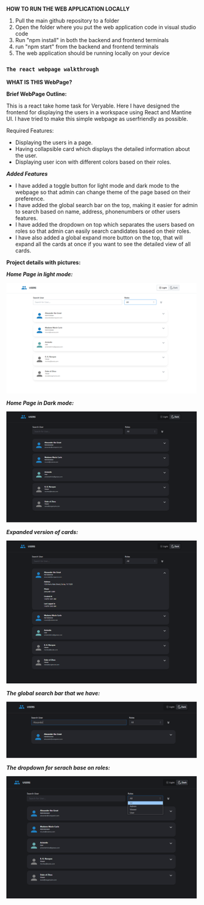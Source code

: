 <b>HOW TO RUN THE WEB APPLICATION LOCALLY</b>

1. Pull the main github repository to a folder
2. Open the folder where you put the web application code in visual studio code
3. Run "npm install" in both the backend and frontend terminals
4. run "npm start" from the backend and frontend terminals
5. The web application should be running locally on your device

### `The react webpage walkthrough`

<b>WHAT IS THIS WebPage? </b>

<b> Brief WebPage Outline: </b>

This is a react take home task for Veryable. Here I have designed the frontend for displaying the users in a workspace using React and Mantine UI. I have tried to make this simple webpage as userfriendly as possible.

Required Features:

- Displaying the users in a page.
- Having collapsible card which displays the detailed information about the user.
- Displaying user icon with different colors based on their roles.

**_Added Features_**

- I have added a toggle button for light mode and dark mode to the webpage so that admin can change theme of the page based on their preference.
- I have added the global search bar on the top, making it easier for admin to search based on name, address, phonenumbers or other users features.
- I have added the dropdown on top which separates the users based on roles so that admin can easily search candidates based on their roles.
- I have also added a global expand more button on the top, that will expand all the cards at once if you want to see the detailed view of all cards.

<b>Project details with pictures: </b>

<b>**_Home Page in light mode:_** </b>

<img src="./public/images/HomePage.PNG" width= "500" >

<b>**_Home Page in Dark mode:_** </b>

<img src="./public/images/DarkMode.png" width= "500" >

<b>**_Expanded version of cards:_** </b>

<img src="./public/images/expanded.PNG" width= "500" >

<b>**_The global search bar that we have:_** </b>

<img src="./public/images/GlobalSearch.PNG" width= "500" >

<b>**_The dropdown for serach base on roles:_** </b>

<img src="./public/images/Dropdown.PNG" width= "500" >
